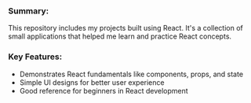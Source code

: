 ### Summary:
This repository includes my projects built using React. It's a collection of small applications that helped me learn and practice React concepts.

### Key Features:
- Demonstrates React fundamentals like components, props, and state
- Simple UI designs for better user experience
- Good reference for beginners in React development
